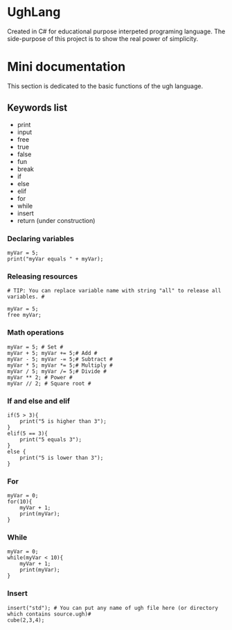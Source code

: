 # UghLang
Created in C# for educational purpose interpeted programing language.
The side-purpose of this project is to show the real power of simplicity.

# Mini documentation
This section is dedicated to the basic functions of the ugh language.

## Keywords list
- print
- input
- free
- true
- false
- fun
- break
- if
- else
- elif
- for
- while
- insert
- return (under construction)


### Declaring variables
```ugh
myVar = 5;
print("myVar equals " + myVar);
```

### Releasing resources
```ugh
# TIP: You can replace variable name with string "all" to release all variables. #

myVar = 5;
free myVar;
```

### Math operations
```ugh
myVar = 5; # Set #
myVar + 5; myVar += 5;# Add #
myVar - 5; myVar -= 5;# Subtract #
myVar * 5; myVar *= 5;# Multiply #
myVar / 5; myVar /= 5;# Divide #
myVar ** 2; # Power #
myVar // 2; # Square root #
```


### If and else and elif
```ugh
if(5 > 3){
	print("5 is higher than 3");
}
elif(5 == 3){
	print("5 equals 3");
}
else {
	print("5 is lower than 3");
}
```

### For
```ugh
myVar = 0;
for(10){
	myVar + 1;
	print(myVar);
}
```
### While
```ugh
myVar = 0;
while(myVar < 10){
	myVar + 1;
	print(myVar);
}
```
### Insert
```ugh
insert("std"); # You can put any name of ugh file here (or directory which contains source.ugh)#
cube(2,3,4); 
```